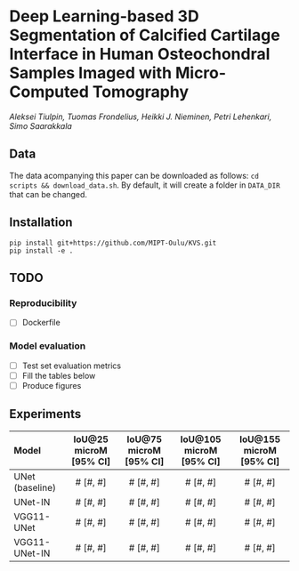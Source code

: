 # Deep Learning-based 3D Segmentation of Calcified Cartilage Interface in Human Osteochondral Samples Imaged with Micro-Computed Tomography

*Aleksei Tiulpin, Tuomas Frondelius, Heikki J. Nieminen, Petri Lehenkari, Simo Saarakkala*

## Data

The data acompanying this paper can be downloaded as follows: `cd scripts && download_data.sh`. 
By default, it will create a folder in `DATA_DIR` that can be changed.

## Installation
```
pip install git+https://github.com/MIPT-Oulu/KVS.git
pip install -e .

```

## TODO

### Reproducibility
- [ ] Dockerfile

### Model evaluation
- [ ] Test set evaluation metrics
- [ ] Fill the tables below
- [ ] Produce figures

## Experiments

| Model     | IoU@25 microM [95% CI]     | IoU@75 microM [95% CI]      | IoU@105 microM [95% CI]  | IoU@155 microM [95% CI] |
|:---------|:--------------------------:|:---------------------------:|:------------------------:|:-----------------------:|
|  UNet (baseline)     |    # [#, #]                |     # [#, #]                | # [#, #]                 | # [#, #]                |
|  UNet-IN  |    # [#, #]                |     # [#, #]                | # [#, #]                 | # [#, #]                |
|  VGG11-UNet  |    # [#, #]                |     # [#, #]                | # [#, #]                 | # [#, #]                |
|  VGG11-UNet-IN  |    # [#, #]                |     # [#, #]                | # [#, #]                 | # [#, #]                |